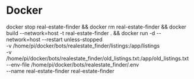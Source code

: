 # Docker
docker stop real-estate-finder && docker rm real-estate-finder && docker build --network=host -t real-estate-finder . && docker run -d --network=host --restart unless-stopped \
-v /home/pi/docker/bots/realestate_finder/listings:/app/listings \
-v /home/pi/docker/bots/realestate_finder/old_listings.txt:/app/old_listings.txt \
--env-file /home/pi/docker/bots/realestate_finder/.env \
--name real-estate-finder real-estate-finder